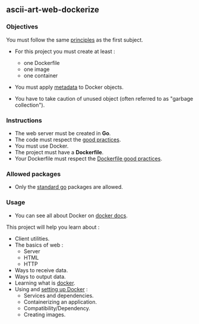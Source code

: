 ## ascii-art-web-dockerize

### Objectives

You must follow the same [principles](../README.md) as the first subject.

- For this project you must create at least :

  - one Dockerfile
  - one image
  - one container

- You must apply [metadata](https://docs.docker.com/config/labels-custom-metadata/) to Docker objects.

- You have to take caution of unused object (often referred to as "garbage collection").

### Instructions

- The web server must be created in **Go**.
- The code must respect the [good practices](../../good-practices/README.md).
- You must use Docker.
- The project must have a **Dockerfile**.
- Your Dockerfile must respect the [Dockerfile good practices](https://docs.docker.com/develop/develop-images/dockerfile_best-practices/).

### Allowed packages

- Only the [standard go](https://golang.org/pkg/) packages are allowed.

### Usage

- You can see all about Docker on [docker docs](https://docs.docker.com/).

This project will help you learn about :

- Client utilities.
- The basics of web :
  - Server
  - HTML
  - HTTP
- Ways to receive data.
- Ways to output data.
- Learning what is [docker](https://docs.docker.com).
- Using and [setting up Docker](https://docs.docker.com/get-started/) :
  - Services and dependencies.
  - Containerizing an application.
  - Compatibility/Dependency.
  - Creating images.
